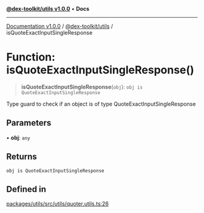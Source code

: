 [**@dex-toolkit/utils v1.0.0**](../README.md) • **Docs**

***

[Documentation v1.0.0](../../../packages.md) / [@dex-toolkit/utils](../README.md) / isQuoteExactInputSingleResponse

# Function: isQuoteExactInputSingleResponse()

> **isQuoteExactInputSingleResponse**(`obj`): `obj is QuoteExactInputSingleResponse`

Type guard to check if an object is of type QuoteExactInputSingleResponse

## Parameters

• **obj**: `any`

## Returns

`obj is QuoteExactInputSingleResponse`

## Defined in

[packages/utils/src/utils/quoter.utils.ts:26](https://github.com/niZmosis/dex-toolkit/blob/3d8b41b44787b30fbea5de3ab4737662ffb61bc8/packages/utils/src/utils/quoter.utils.ts#L26)
